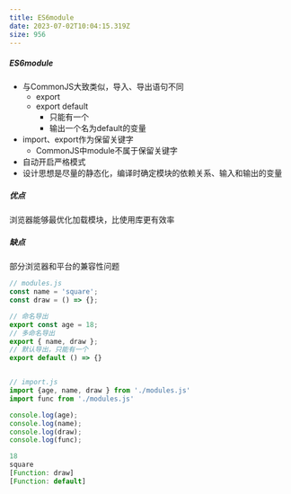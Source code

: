 ```yaml
---
title: ES6module
date: 2023-07-02T10:04:15.319Z
size: 956
---
```



##### ES6module

- 与CommonJS大致类似，导入、导出语句不同
  - export
  - export default
    - 只能有一个
    - 输出一个名为default的变量
- import、export作为保留关键字
  - CommonJS中module不属于保留关键字
- 自动开启严格模式
- 设计思想是尽量的静态化，编译时确定模块的依赖关系、输入和输出的变量

##### 优点

浏览器能够最优化加载模块，比使用库更有效率

##### 缺点

部分浏览器和平台的兼容性问题

```javascript
// modules.js
const name = 'square';
const draw = () => {};

// 命名导出
export const age = 18;
// 多命名导出
export { name, draw };
// 默认导出，只能有一个
export default () => {}


// import.js
import {age, name, draw } from './modules.js'
import func from './modules.js'

console.log(age);
console.log(name);
console.log(draw);
console.log(func);

18
square
[Function: draw]
[Function: default]
```

